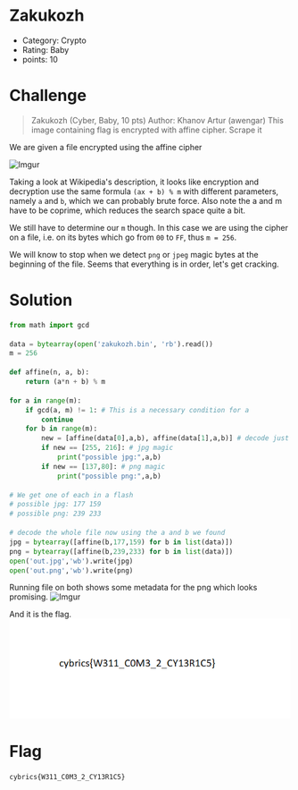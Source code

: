 # Zakukozh

- Category: Crypto
- Rating: Baby
- points: 10

# Challenge

>Zakukozh (Cyber, Baby, 10 pts) Author: Khanov Artur (awengar)
>This image containing flag is encrypted with affine cipher. Scrape it

We are given a file encrypted using the affine cipher

![Imgur](https://i.imgur.com/4iB29ei.png)

Taking a look at Wikipedia's description, it looks like encryption and decryption use the same formula `(ax + b) % m` with different parameters, namely `a` and `b`, which we can probably brute force. Also note the a and m have to be coprime, which reduces the search space quite a bit.

We still have to determine our `m` though. In this case we are using the cipher on a file, i.e. on its bytes which go from `00` to `FF`, thus `m = 256`.

We will know to stop when we detect `png` or `jpeg` magic bytes at the beginning of the file. Seems that everything is in order, let's get cracking.

# Solution

```python
from math import gcd

data = bytearray(open('zakukozh.bin', 'rb').read())
m = 256

def affine(n, a, b):
    return (a*n + b) % m

for a in range(m):
    if gcd(a, m) != 1: # This is a necessary condition for a
        continue
    for b in range(m):
        new = [affine(data[0],a,b), affine(data[1],a,b)] # decode just the first 2 bytes
        if new == [255, 216]: # jpg magic
            print("possible jpg:",a,b)
        if new == [137,80]: # png magic
            print("possible png:",a,b)

# We get one of each in a flash
# possible jpg: 177 159
# possible png: 239 233

# decode the whole file now using the a and b we found
jpg = bytearray([affine(b,177,159) for b in list(data)]) 
png = bytearray([affine(b,239,233) for b in list(data)])
open('out.jpg','wb').write(jpg)
open('out.png','wb').write(png)
```
Running file on both shows some metadata for the png which looks promising.
![Imgur](https://i.imgur.com/6DcaLZK.png)

And it is the flag.
![flag](out.png)

# Flag

`cybrics{W311_C0M3_2_CY13R1C5}`

